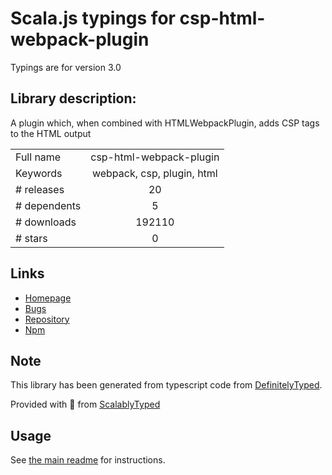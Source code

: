 
# Scala.js typings for csp-html-webpack-plugin

Typings are for version 3.0

## Library description:
A plugin which, when combined with HTMLWebpackPlugin, adds CSP tags to the HTML output

|                    |                 |
| ------------------ | :-------------: |
| Full name          | csp-html-webpack-plugin |
| Keywords           | webpack, csp, plugin, html |
| # releases         | 20 |
| # dependents       | 5 |
| # downloads        | 192110 |
| # stars            | 0 |

## Links
- [Homepage](https://github.com/slackhq/csp-html-webpack-plugin)
- [Bugs](https://github.com/slackhq/csp-html-webpack-plugin/issues)
- [Repository](https://github.com/slackhq/csp-html-webpack-plugin)
- [Npm](https://www.npmjs.com/package/csp-html-webpack-plugin)
    


## Note
This library has been generated from typescript code from [DefinitelyTyped](https://definitelytyped.org).

Provided with :purple_heart: from [ScalablyTyped](https://github.com/oyvindberg/ScalablyTyped)

## Usage
See [the main readme](../../readme.md) for instructions.


